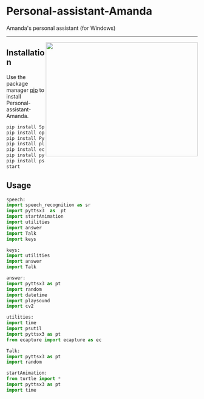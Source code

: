 # Personal-assistant-Amanda
Amanda's personal assistant (for Windows)

***
<img align="right" src="https://b2n.ir/AmandaM1" height="300" width="400">

## Installation

Use the package manager [pip](https://pip.pypa.io/en/stable/) to install Personal-assistant-Amanda.

```bash
pip install SpeechRecognition
pip install opencv-python
pip install PythonTurtle
pip install playsound
pip install ecapture
pip install pyttsx3
pip install psutil
start
```

## Usage

```python
speech:
import speech_recognition as sr
import pyttsx3  as  pt
import startAnimation
import utilities
import answer
import Talk
import keys 

keys:
import utilities
import answer
import Talk

answer:
import pyttsx3 as pt
import random
import datetime
import playsound
import cv2

utilities:
import time
import psutil
import pyttsx3 as pt
from ecapture import ecapture as ec

Talk:
import pyttsx3 as pt
import random

startAnimation:
from turtle import *
import pyttsx3 as pt
import time
